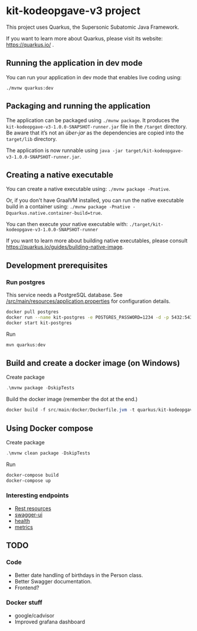 # kit-kodeopgave-v3 project

This project uses Quarkus, the Supersonic Subatomic Java Framework.

If you want to learn more about Quarkus, please visit its website: https://quarkus.io/ .

## Running the application in dev mode

You can run your application in dev mode that enables live coding using:

```
./mvnw quarkus:dev
```

## Packaging and running the application

The application can be packaged using `./mvnw package`.
It produces the `kit-kodeopgave-v3-1.0.0-SNAPSHOT-runner.jar` file in the `/target` directory.
Be aware that it’s not an _über-jar_ as the dependencies are copied into the `target/lib` directory.

The application is now runnable using `java -jar target/kit-kodeopgave-v3-1.0.0-SNAPSHOT-runner.jar`.

## Creating a native executable

You can create a native executable using: `./mvnw package -Pnative`.

Or, if you don't have GraalVM installed, you can run the native executable build in a container using: `./mvnw package -Pnative -Dquarkus.native.container-build=true`.

You can then execute your native executable with: `./target/kit-kodeopgave-v3-1.0.0-SNAPSHOT-runner`

If you want to learn more about building native executables, please consult https://quarkus.io/guides/building-native-image.

## Development prerequisites

### Run postgres

This service needs a PostgreSQL database.
See [/src/main/resources/application.properties](/src/main/resources/application.properties) for configuration details.

```bash
docker pull postgres
docker run --name kit-postgres -e POSTGRES_PASSWORD=1234 -d -p 5432:5432 postgres
docker start kit-postgres
```

Run

```bash
mvn quarkus:dev
```

## Build and create a docker image (on Windows)

Create package

```powershell
.\mvnw package -DskipTests
```

Build the docker image (remember the dot at the end.)

```powershell
docker build -f src/main/docker/Dockerfile.jvm -t quarkus/kit-kodeopgave-v3-jvm .
```

## Using Docker compose


Create package

```powershell
.\mvnw clean package -DskipTests
```

Run

```powershell
docker-compose build
docker-compose up
```

### Interesting endpoints

* [Rest resources](http://localhost:8080/)
* [swagger-ui](http://localhost:8080/swagger-ui/)
* [health](http://localhost:8080/health)
* [metrics](http://localhost:8080/metrics)

## TODO

### Code

* Better date handling of birthdays in the Person class.
* Better Swagger documentation.
* Frontend?

### Docker stuff

* google/cadvisor
* Improved grafana dashboard
